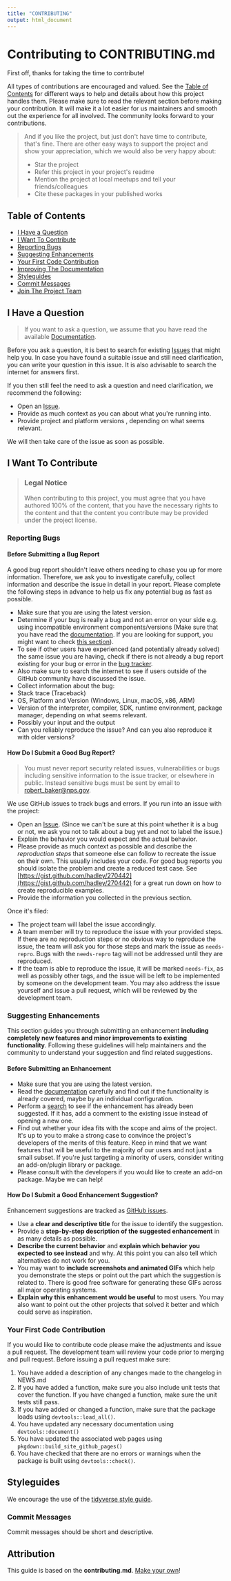 ```yaml
---
title: "CONTRIBUTING"
output: html_document
---
```


# Contributing to CONTRIBUTING.md

First off, thanks for taking the time to contribute!

All types of contributions are encouraged and valued. See the [Table of Contents](#table-of-contents) for different ways to help and details about how this project handles them. Please make sure to read the relevant section before making your contribution. It will make it a lot easier for us maintainers and smooth out the experience for all involved. The community looks forward to your contributions. 

> And if you like the project, but just don't have time to contribute, that's fine. There are other easy ways to support the project and show your appreciation, which we would also be very happy about:
> - Star the project
> - Refer this project in your project's readme
> - Mention the project at local meetups and tell your friends/colleagues
> - Cite these packages in your published works

## Table of Contents

- [I Have a Question](#i-have-a-question)
- [I Want To Contribute](#i-want-to-contribute)
- [Reporting Bugs](#reporting-bugs)
- [Suggesting Enhancements](#suggesting-enhancements)
- [Your First Code Contribution](#your-first-code-contribution)
- [Improving The Documentation](#improving-the-documentation)
- [Styleguides](#styleguides)
- [Commit Messages](#commit-messages)
- [Join The Project Team](#join-the-project-team)


## I Have a Question

> If you want to ask a question, we assume that you have read the available [Documentation](https://nationalparkservice.github.io/NPSutils/).

Before you ask a question, it is best to search for existing [Issues](https://github.com/nationalparkservice/NPSutils/issues) that might help you. In case you have found a suitable issue and still need clarification, you can write your question in this issue. It is also advisable to search the internet for answers first.

If you then still feel the need to ask a question and need clarification, we recommend the following:

- Open an [Issue](https://github.com/nationalparkservice/NPSutils/issues/new/choose).
- Provide as much context as you can about what you're running into.
- Provide project and platform versions , depending on what seems relevant.

We will then take care of the issue as soon as possible.



## I Want To Contribute

> ### Legal Notice 
> When contributing to this project, you must agree that you have authored 100% of the content, that you have the necessary rights to the content and that the content you contribute may be provided under the project license.

### Reporting Bugs


#### Before Submitting a Bug Report

A good bug report shouldn't leave others needing to chase you up for more information. Therefore, we ask you to investigate carefully, collect information and describe the issue in detail in your report. Please complete the following steps in advance to help us fix any potential bug as fast as possible.

- Make sure that you are using the latest version.
- Determine if your bug is really a bug and not an error on your side e.g. using incompatible environment components/versions (Make sure that you have read the [documentation](https://nationalparkservice.github.io/NPSutils/). If you are looking for support, you might want to check [this section](#i-have-a-question)).
- To see if other users have experienced (and potentially already solved) the same issue you are having, check if there is not already a bug report existing for your bug or error in the [bug tracker](https://github.com/nationalparkservice/NPSutils/issues/new/choose).
- Also make sure to search the internet to see if users outside of the GitHub community have discussed the issue.
- Collect information about the bug:
- Stack trace (Traceback)
- OS, Platform and Version (Windows, Linux, macOS, x86, ARM)
- Version of the interpreter, compiler, SDK, runtime environment, package manager, depending on what seems relevant.
- Possibly your input and the output
- Can you reliably reproduce the issue? And can you also reproduce it with older versions?


#### How Do I Submit a Good Bug Report?

> You must never report security related issues, vulnerabilities or bugs including sensitive information to the issue tracker, or elsewhere in public. Instead sensitive bugs must be sent by email to robert_baker@nps.gov.


We use GitHub issues to track bugs and errors. If you run into an issue with the project:

- Open an [Issue](https://github.com/nationalparkservice/NPSutils/issues/new/choose). (Since we can't be sure at this point whether it is a bug or not, we ask you not to talk about a bug yet and not to label the issue.)
- Explain the behavior you would expect and the actual behavior.
- Please provide as much context as possible and describe the *reproduction steps* that someone else can follow to recreate the issue on their own. This usually includes your code. For good bug reports you should isolate the problem and create a reduced test case. See [https://gist.github.com/hadley/270442](https://gist.github.com/hadley/270442) for a great run down on how to create reproducible examples.
- Provide the information you collected in the previous section.

Once it's filed:

- The project team will label the issue accordingly.
- A team member will try to reproduce the issue with your provided steps. If there are no reproduction steps or no obvious way to reproduce the issue, the team will ask you for those steps and mark the issue as `needs-repro`. Bugs with the `needs-repro` tag will not be addressed until they are reproduced.
- If the team is able to reproduce the issue, it will be marked `needs-fix`, as well as possibly other tags, and the issue will be left to be implemented by someone on the development team. You may also address the issue yourself and issue a pull request, which will be reviewed by the development team.

### Suggesting Enhancements

This section guides you through submitting an enhancement **including completely new features and minor improvements to existing functionality**. Following these guidelines will help maintainers and the community to understand your suggestion and find related suggestions.


#### Before Submitting an Enhancement

- Make sure that you are using the latest version.
- Read the [documentation](https://nationalparkservice.github.io/NPSutils/) carefully and find out if the functionality is already covered, maybe by an individual configuration.
- Perform a [search](https://github.com/nationalparkservice/NPSutils/issues) to see if the enhancement has already been suggested. If it has, add a comment to the existing issue instead of opening a new one.
- Find out whether your idea fits with the scope and aims of the project. It's up to you to make a strong case to convince the project's developers of the merits of this feature. Keep in mind that we want features that will be useful to the majority of our users and not just a small subset. If you're just targeting a minority of users, consider writing an add-on/plugin library or package.
- Please consult with the developers if you would like to create an add-on package. Maybe we can help!


#### How Do I Submit a Good Enhancement Suggestion?

Enhancement suggestions are tracked as [GitHub issues](https://github.com/nationalparkservice/NPSutils/issues).

- Use a **clear and descriptive title** for the issue to identify the suggestion.
- Provide a **step-by-step description of the suggested enhancement** in as many details as possible.
- **Describe the current behavior** and **explain which behavior you expected to see instead** and why. At this point you can also tell which alternatives do not work for you.
- You may want to **include screenshots and animated GIFs** which help you demonstrate the steps or point out the part which the suggestion is related to. There is good free software for generating these GIFs across all major operating systems.
- **Explain why this enhancement would be useful** to most users. You may also want to point out the other projects that solved it better and which could serve as inspiration.

### Your First Code Contribution
If you would like to contribute code please make the adjustments and issue a pull request. The development team will review your code prior to merging and pull request. Before issuing a pull request make sure:
1) You have added a description of any changes made to the changelog in NEWS.md
2) If you have added a function, make sure you also include unit tests that cover the function. If you have changed a function, make sure the unit tests still pass.
3) If you have added or changed a function, make sure that the package loads using `devtools::load_all()`.
2) You have updated any necessary documentation using `devtools::document()` 
3) You have updated the associated web pages using `pkgdown::build_site_github_pages()` 
4) You have checked that there are no errors or warnings when the package is built using `devtools::check()`.

## Styleguides
We encourage the use of the [tidyverse style guide](https://style.tidyverse.org/).

### Commit Messages
Commit messages should be short and descriptive.


## Attribution
This guide is based on the **contributing.md**. [Make your own](https://contributing.md/)!
